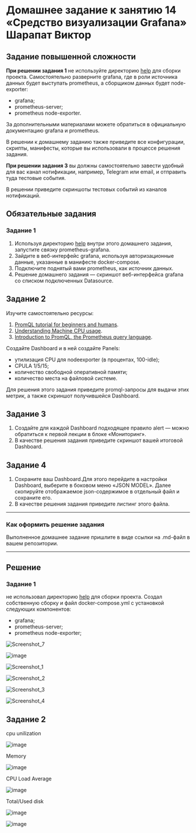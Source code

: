 # Домашнее задание к занятию 14 «Средство визуализации Grafana» Шарапат Виктор

## Задание повышенной сложности

**При решении задания 1** не используйте директорию [help](./help) для сборки проекта. Самостоятельно разверните grafana, где в роли источника данных будет выступать prometheus, а сборщиком данных будет node-exporter:

- grafana;
- prometheus-server;
- prometheus node-exporter.

За дополнительными материалами можете обратиться в официальную документацию grafana и prometheus.

В решении к домашнему заданию также приведите все конфигурации, скрипты, манифесты, которые вы 
использовали в процессе решения задания.

**При решении задания 3** вы должны самостоятельно завести удобный для вас канал нотификации, например, Telegram или email, и отправить туда тестовые события.

В решении приведите скриншоты тестовых событий из каналов нотификаций.

## Обязательные задания

### Задание 1

1. Используя директорию [help](./help) внутри этого домашнего задания, запустите связку prometheus-grafana.
1. Зайдите в веб-интерфейс grafana, используя авторизационные данные, указанные в манифесте docker-compose.
1. Подключите поднятый вами prometheus, как источник данных.
1. Решение домашнего задания — скриншот веб-интерфейса grafana со списком подключенных Datasource.

## Задание 2

Изучите самостоятельно ресурсы:

1. [PromQL tutorial for beginners and humans](https://valyala.medium.com/promql-tutorial-for-beginners-9ab455142085).
1. [Understanding Machine CPU usage](https://www.robustperception.io/understanding-machine-cpu-usage).
1. [Introduction to PromQL, the Prometheus query language](https://grafana.com/blog/2020/02/04/introduction-to-promql-the-prometheus-query-language/).

Создайте Dashboard и в ней создайте Panels:

- утилизация CPU для nodeexporter (в процентах, 100-idle);
- CPULA 1/5/15;
- количество свободной оперативной памяти;
- количество места на файловой системе.

Для решения этого задания приведите promql-запросы для выдачи этих метрик, а также скриншот получившейся Dashboard.

## Задание 3

1. Создайте для каждой Dashboard подходящее правило alert — можно обратиться к первой лекции в блоке «Мониторинг».
1. В качестве решения задания приведите скриншот вашей итоговой Dashboard.

## Задание 4

1. Сохраните ваш Dashboard.Для этого перейдите в настройки Dashboard, выберите в боковом меню «JSON MODEL». Далее скопируйте отображаемое json-содержимое в отдельный файл и сохраните его.
1. В качестве решения задания приведите листинг этого файла.

---

### Как оформить решение задания

Выполненное домашнее задание пришлите в виде ссылки на .md-файл в вашем репозитории.

---


## Решение

### Задание 1

не использовал директорию [help](./help) для сборки проекта. Создал собственную сборку и файл docker-compose.yml с установкой следующих компонентов:

- grafana;
- prometheus-server;
- prometheus node-exporter;

![Screenshot_7](https://github.com/user-attachments/assets/05dcbc59-14db-4646-9fd3-3b16f1063cf4)

![image](https://github.com/user-attachments/assets/35d4605e-5059-4644-b0e7-080c63940868)

![Screenshot_1](https://github.com/user-attachments/assets/fedd108d-a1f5-4c42-b6c5-81d61a5abe63)

![Screenshot_2](https://github.com/user-attachments/assets/f5a7c2f2-4619-410e-9433-3a9fe7fe31a8)

![Screenshot_3](https://github.com/user-attachments/assets/c3e360d6-8228-49d0-969f-6ab8b0d53f60)

![Screenshot_4](https://github.com/user-attachments/assets/f5327fa7-564e-4fb6-8cde-e5a7b205b1cc)


## Задание 2

cpu unilization

![image](https://github.com/user-attachments/assets/2d897e32-24bf-47e9-9f90-93037f4c8af7)


Memory

![image](https://github.com/user-attachments/assets/e29713d4-89e0-448f-b09b-703c70f9c872)

CPU Load Average

![image](https://github.com/user-attachments/assets/abf91a11-e4aa-4690-9a94-692db6bb9e4e)

Total/Used disk

![image](https://github.com/user-attachments/assets/ae4b5158-93dd-4baa-a4bd-72013f88c60a)

![image](https://github.com/user-attachments/assets/b605074b-cae5-43a1-a2bb-ee3279eb34bb)






